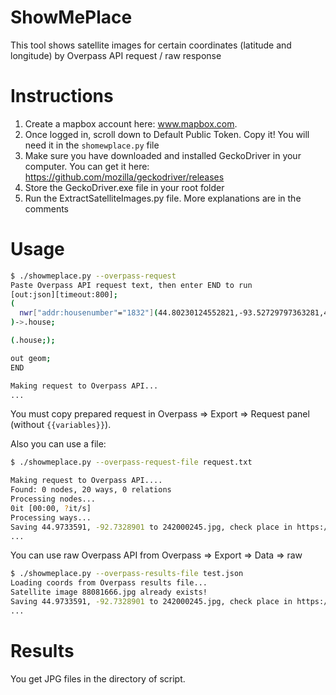 # ShowMePlace

This tool shows satellite images for certain coordinates (latitude and longitude) by Overpass API request / raw response

# Instructions
1. Create a mapbox account here: www.mapbox.com. 
2. Once logged in, scroll down to Default Public Token. Copy it! You will need it in the `shomewplace.py` file
3. Make sure you have downloaded and installed GeckoDriver in your computer. You can get it here: https://github.com/mozilla/geckodriver/releases
4. Store the GeckoDriver.exe file in your root folder
5. Run the ExtractSatelliteImages.py file. More explanations are in the comments

# Usage

```sh
$ ./showmeplace.py --overpass-request
Paste Overpass API request text, then enter END to run
[out:json][timeout:800];
(
  nwr["addr:housenumber"="1832"](44.80230124552821,-93.52729797363281,45.22025894300122,-92.7252960205078);
)->.house;

(.house;);

out geom;
END

Making request to Overpass API...
...
```

You must copy prepared request in Overpass => Export => Request panel (without `{{variables}}`).

Also you can use a file:

```sh
$ ./showmeplace.py --overpass-request-file request.txt

Making request to Overpass API....
Found: 0 nodes, 20 ways, 0 relations
Processing nodes...
0it [00:00, ?it/s]
Processing ways...
Saving 44.9733591, -92.7328901 to 242000245.jpg, check place in https://www.google.com/maps/@44.9733591,-92.7328901,17.5z
...
```

You can use raw Overpass API from Overpass => Export => Data => raw

```sh
$ ./showmeplace.py --overpass-results-file test.json
Loading coords from Overpass results file...
Satellite image 88081666.jpg already exists!
Saving 44.9733591, -92.7328901 to 242000245.jpg, check place in https://www.google.com/maps/@44.9733591,-92.7328901,17.5z
...
```

# Results

You get JPG files in the directory of script.